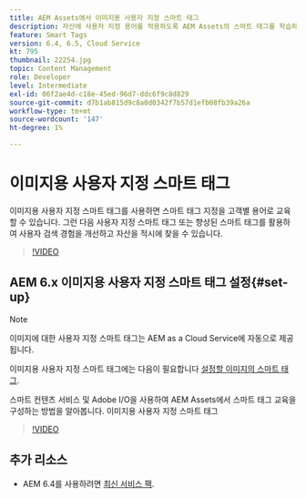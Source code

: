 ```yaml
---
title: AEM Assets에서 이미지용 사용자 지정 스마트 태그
description: 자산에 사용자 지정 용어를 적용하도록 AEM Assets의 스마트 태그를 학습하는 방법을 알아봅니다.
feature: Smart Tags
version: 6.4, 6.5, Cloud Service
kt: 795
thumbnail: 22254.jpg
topic: Content Management
role: Developer
level: Intermediate
exl-id: 06f2ae4d-c18e-45ed-96d7-ddc6f9c8d829
source-git-commit: d7b1ab815d9c8a0d0342f7b57d1efb08fb39a26a
workflow-type: tm+mt
source-wordcount: '147'
ht-degree: 1%

---
```


# 이미지용 사용자 지정 스마트 태그

이미지용 사용자 지정 스마트 태그를 사용하면 스마트 태그 지정을 고객별 용어로 교육할 수 있습니다.
그런 다음 사용자 지정 스마트 태그 또는 향상된 스마트 태그를 활용하여 사용자 검색 경험을 개선하고 자산을 적시에 찾을 수 있습니다.

>[!VIDEO](https://video.tv.adobe.com/v/22254/?quality=12&learn=on)

## AEM 6.x 이미지용 사용자 지정 스마트 태그 설정{#set-up}

>[!NOTE]
> 이미지에 대한 사용자 지정 스마트 태그는 AEM as a Cloud Service에 자동으로 제공됩니다.

이미지용 사용자 지정 스마트 태그에는 다음이 필요합니다 [설정할 이미지의 스마트 태그](./image-smart-tags.md#set-up).

스마트 컨텐츠 서비스 및 Adobe I/O을 사용하여 AEM Assets에서 스마트 태그 교육을 구성하는 방법을 알아봅니다. 이미지용 사용자 지정 스마트 태그

>[!VIDEO](https://video.tv.adobe.com/v/23405/?quality=12&learn=on)

## 추가 리소스

* AEM 6.4를 사용하려면 [최신 서비스 팩](https://experienceleague.adobe.com/docs/experience-manager-release-information/aem-release-updates/aem-releases-updates.html#aem-64).

